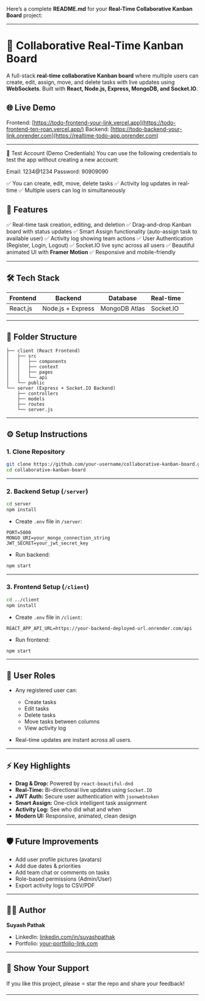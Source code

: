 Here’s a complete **README.md** for your **Real-Time Collaborative Kanban Board** project:

---

# 📝 Collaborative Real-Time Kanban Board

A full-stack **real-time collaborative Kanban board** where multiple users can create, edit, assign, move, and delete tasks with live updates using **WebSockets**. Built with **React, Node.js, Express, MongoDB, and Socket.IO**.

## 🌐 Live Demo

Frontend: [https://todo-frontend-your-link.vercel.app](https://todo-frontend-ten-roan.vercel.app/)
Backend: [https://todo-backend-your-link.onrender.com](https://realtime-todo-app.onrender.com)

---
🔑 Test Account (Demo Credentials)
You can use the following credentials to test the app without creating a new account:

Email: 1234@1234
Password: 90909090

✅ You can create, edit, move, delete tasks
✅ Activity log updates in real-time
✅ Multiple users can log in simultaneously


## 🚀 Features

✅ Real-time task creation, editing, and deletion
✅ Drag-and-drop Kanban board with status updates
✅ Smart Assign functionality (auto-assign task to available user)
✅ Activity log showing team actions
✅ User Authentication (Register, Login, Logout)
✅ Socket.IO live sync across all users
✅ Beautiful animated UI with **Framer Motion**
✅ Responsive and mobile-friendly

---

## 🛠 Tech Stack

| Frontend | Backend           | Database      | Real-time |
| -------- | ----------------- | ------------- | --------- |
| React.js | Node.js + Express | MongoDB Atlas | Socket.IO |

---

## 📂 Folder Structure

```
├── client (React Frontend)
│   ├── src
│   │   ├── components
│   │   ├── context
│   │   ├── pages
│   │   └── api
│   └── public
└── server (Express + Socket.IO Backend)
    ├── controllers
    ├── models
    ├── routes
    └── server.js
```

---

## ⚙️ Setup Instructions

### 1. Clone Repository

```bash
git clone https://github.com/your-username/collaborative-kanban-board.git
cd collaborative-kanban-board
```

---

### 2. Backend Setup (`/server`)

```bash
cd server
npm install
```

* Create `.env` file in `/server`:

```
PORT=5000
MONGO_URI=your_mongo_connection_string
JWT_SECRET=your_jwt_secret_key
```

* Run backend:

```bash
npm start
```

---

### 3. Frontend Setup (`/client`)

```bash
cd ../client
npm install
```

* Create `.env` file in `/client`:

```
REACT_APP_API_URL=https://your-backend-deployed-url.onrender.com/api
```

* Run frontend:

```bash
npm start
```

---

## 🔑 User Roles

* Any registered user can:

  * Create tasks
  * Edit tasks
  * Delete tasks
  * Move tasks between columns
  * View activity log
* Real-time updates are instant across all users.

---


## ⚡ Key Highlights

* **Drag & Drop:** Powered by `react-beautiful-dnd`
* **Real-Time:** Bi-directional live updates using `Socket.IO`
* **JWT Auth:** Secure user authentication with `jsonwebtoken`
* **Smart Assign:** One-click intelligent task assignment
* **Activity Log:** See who did what and when
* **Modern UI:** Responsive, animated, clean design

---

## 🛡️ Future Improvements

* Add user profile pictures (avatars)
* Add due dates & priorities
* Add team chat or comments on tasks
* Role-based permissions (Admin/User)
* Export activity logs to CSV/PDF

---

## 👨‍💻 Author

**Suyash Pathak**

* LinkedIn: [linkedin.com/in/suyashpathak](www.linkedin.com/in/suyash-pathak-4347b5283)
* Portfolio: [your-portfolio-link.com](https://suyashpathak-portfolio.netlify.app/)

---

## 🌟 Show Your Support

If you like this project, please ⭐ star the repo and share your feedback!

---

